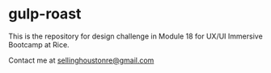 # gulp-roast

This is the repository for design challenge in Module 18 for UX/UI Immersive Bootcamp at Rice.

Contact me at sellinghoustonre@gmail.com
